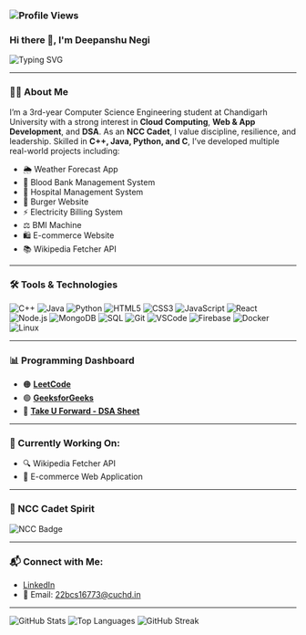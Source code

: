 ### ![Profile Views](https://komarev.com/ghpvc/?username=22BCS16773&label=Profile%20views&color=0e75b6&style=flat)

### Hi there 👋, I'm Deepanshu Negi

![Typing SVG](https://readme-typing-svg.herokuapp.com?font=Fira+Code&weight=500&pause=1000&color=2F84EF&width=435&lines=3rd+Year+Computer+Science+Student;NCC+Cadet+%F0%9F%8F%86+%7C+Disciplined+%26+Dedicated;Passionate+Coder+%F0%9F%92%BB;Cloud+Computing+Enthusiast+%E2%98%81%EF%B8%8F;Tech+Explorer+%F0%9F%94%8E)

---

### 👨‍💻 About Me
I’m a 3rd-year Computer Science Engineering student at Chandigarh University with a strong interest in **Cloud Computing**, **Web & App Development**, and **DSA**. As an **NCC Cadet**, I value discipline, resilience, and leadership. Skilled in **C++, Java, Python, and C**, I’ve developed multiple real-world projects including:

- 🌦️ Weather Forecast App
- 💉 Blood Bank Management System
- 🏥 Hospital Management System
- 🍔 Burger Website
- ⚡ Electricity Billing System
- ⚖️ BMI Machine
- 🛍️ E-commerce Website
- 📚 Wikipedia Fetcher API

---

### 🛠️ Tools & Technologies
![C++](https://img.shields.io/badge/C++-00599C?style=flat-square&logo=c%2B%2B&logoColor=white)
![Java](https://img.shields.io/badge/Java-ED8B00?style=flat-square&logo=java&logoColor=white)
![Python](https://img.shields.io/badge/Python-3776AB?style=flat-square&logo=python&logoColor=white)
![HTML5](https://img.shields.io/badge/HTML5-E34F26?style=flat-square&logo=html5&logoColor=white)
![CSS3](https://img.shields.io/badge/CSS3-1572B6?style=flat-square&logo=css3&logoColor=white)
![JavaScript](https://img.shields.io/badge/JavaScript-F7DF1E?style=flat-square&logo=javascript&logoColor=black)
![React](https://img.shields.io/badge/React-20232A?style=flat-square&logo=react&logoColor=61DAFB)
![Node.js](https://img.shields.io/badge/Node.js-43853D?style=flat-square&logo=node-dot-js&logoColor=white)
![MongoDB](https://img.shields.io/badge/MongoDB-4EA94B?style=flat-square&logo=mongodb&logoColor=white)
![SQL](https://img.shields.io/badge/SQL-4479A1?style=flat-square&logo=postgresql&logoColor=white)
![Git](https://img.shields.io/badge/Git-F05032?style=flat-square&logo=git&logoColor=white)
![VSCode](https://img.shields.io/badge/VSCode-007ACC?style=flat-square&logo=visual-studio-code&logoColor=white)
![Firebase](https://img.shields.io/badge/Firebase-FFCA28?style=flat-square&logo=firebase&logoColor=black)
![Docker](https://img.shields.io/badge/Docker-2496ED?style=flat-square&logo=docker&logoColor=white)
![Linux](https://img.shields.io/badge/Linux-FCC624?style=flat-square&logo=linux&logoColor=black)

---

### 📊 Programming Dashboard
- 🟠 [**LeetCode**](https://leetcode.com/u/deepanshunegi029/)
- 🟢 [**GeeksforGeeks**](https://www.geeksforgeeks.org/user/deepanshulpn7/)
- 🔵 [**Take U Forward - DSA Sheet**](https://takeuforward.org/profile/deepanshu_22)

---

### 🚀 Currently Working On:
- 🔍 Wikipedia Fetcher API
- 🛒 E-commerce Web Application

---

### 🫡 NCC Cadet Spirit
![NCC Badge](https://readme-typing-svg.herokuapp.com?font=Fira+Code&weight=500&size=22&pause=1000&color=ED1C24&center=true&width=500&lines=NCC+Cadet+%F0%9F%87%AE%F0%9F%87%B3+|+Unity+%7C+Discipline+%7C+Service)

---

### 📬 Connect with Me:
- [LinkedIn](https://www.linkedin.com/in/deepanshu-negi-687a70251/)
- 📧 Email: 22bcs16773@cuchd.in

---

![GitHub Stats](https://github-readme-stats.vercel.app/api?username=22BCS16773&show_icons=true&theme=react)
![Top Languages](https://github-readme-stats.vercel.app/api/top-langs/?username=22BCS16773&layout=compact&theme=react)
![GitHub Streak](https://github-readme-streak-stats.herokuapp.com/?user=22BCS16773&theme=react)

